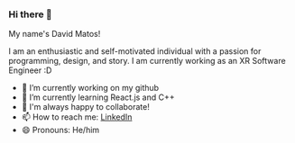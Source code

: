 ### Hi there 👋

My name's David Matos!

I am an enthusiastic and self-motivated individual with a passion for programming, design, and story. I am currently working as an XR Software Engineer :D

- 🔭 I’m currently working on my github
- 🌱 I’m currently learning React.js and C++
- 👋 I'm always happy to collaborate!
- 📫 How to reach me: [LinkedIn](https://www.linkedin.com/in/david-matos-a11a04187/)
- 😄 Pronouns: He/him
